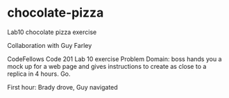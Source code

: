 # chocolate-pizza
Lab10 chocolate pizza exercise

Collaboration with Guy Farley

CodeFellows Code 201 Lab 10 exercise
Problem Domain: boss hands you a mock up for a web page and gives instructions to create as close to a replica in 4 hours. Go.

First hour: Brady drove, Guy navigated